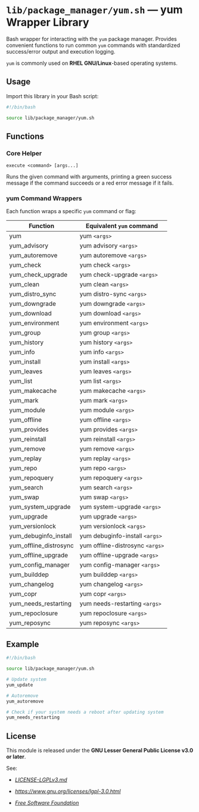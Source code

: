 # `lib/package_manager/yum.sh` — yum Wrapper Library

Bash wrapper for interacting with the `yum` package manager. Provides convenient functions to run common `yum` commands with standardized success/error output and execution logging.

`yum` is commonly used on **RHEL GNU/Linux**-based operating systems.

## Usage

Import this library in your Bash script:

```bash
#!/bin/bash

source lib/package_manager/yum.sh
```

## Functions

### Core Helper

`execute <command> [args...]`

Runs the given command with arguments, printing a green success message if the command succeeds or a red error message if it fails.

### yum Command Wrappers

Each function wraps a specific `yum` command or flag:

| **Function**             | **Equivalent `yum` command**     |
|--------------------------|----------------------------------|
| yum                      | yum `<args>`                     |
| yum_advisory             | yum advisory `<args>`            |
| yum_autoremove           | yum autoremove `<args>`          |
| yum_check                | yum check `<args>`               |
| yum_check_upgrade        | yum check-upgrade `<args>`       |
| yum_clean                | yum clean `<args>`               |
| yum_distro_sync          | yum distro-sync `<args>`         |
| yum_downgrade            | yum downgrade `<args>`           |
| yum_download             | yum download `<args>`            |
| yum_environment          | yum environment `<args>`         |
| yum_group                | yum group `<args>`               |
| yum_history              | yum history `<args>`             |
| yum_info                 | yum info `<args>`                |
| yum_install              | yum install `<args>`             |
| yum_leaves               | yum leaves `<args>`              |
| yum_list                 | yum list `<args>`                |
| yum_makecache            | yum makecache `<args>`           |
| yum_mark                 | yum mark `<args>`                |
| yum_module               | yum module `<args>`              |
| yum_offline              | yum offline `<args>`             |
| yum_provides             | yum provides `<args>`            |
| yum_reinstall            | yum reinstall `<args>`           |
| yum_remove               | yum remove `<args>`              |
| yum_replay               | yum replay `<args>`              |
| yum_repo                 | yum repo `<args>`                |
| yum_repoquery            | yum repoquery `<args>`           |
| yum_search               | yum search `<args>`              |
| yum_swap                 | yum swap `<args>`                |
| yum_system_upgrade       | yum system-upgrade `<args>`      |
| yum_upgrade              | yum upgrade `<args>`             |
| yum_versionlock          | yum versionlock `<args>`         |
| yum_debuginfo_install    | yum debuginfo-install `<args>`   |
| yum_offline_distrosync   | yum offline-distrosync `<args>`  |
| yum_offline_upgrade      | yum offline-upgrade `<args>`     |
| yum_config_manager       | yum config-manager `<args>`      |
| yum_builddep             | yum builddep `<args>`            |
| yum_changelog            | yum changelog `<args>`           |
| yum_copr                 | yum copr `<args>`                |
| yum_needs_restarting     | yum needs-restarting `<args>`    |
| yum_repoclosure          | yum repoclosure `<args>`         |
| yum_reposync             | yum reposync `<args>`            |


## Example

```bash
#!/bin/bash

source lib/package_manager/yum.sh

# Update system
yum_update

# Autoremove
yum_autoremove

# Check if your system needs a reboot after updating system
yum_needs_restarting
```

## License

This module is released under the **GNU Lesser General Public License v3.0 or later**.

See:

- [_LICENSE-LGPLv3.md_](https://github.com/Archetypum/tum-bash/blob/master/LICENSE-LGPLv3.md)

- _https://www.gnu.org/licenses/lgpl-3.0.html_

- [_Free Software Foundation_](https://www.fsf.org/)
